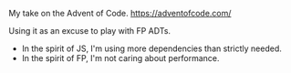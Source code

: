 My take on the Advent of Code. https://adventofcode.com/

Using it as an excuse to play with FP ADTs.

* In the spirit of JS, I'm using more dependencies than strictly needed.
* In the spirit of FP, I'm not caring about performance.
